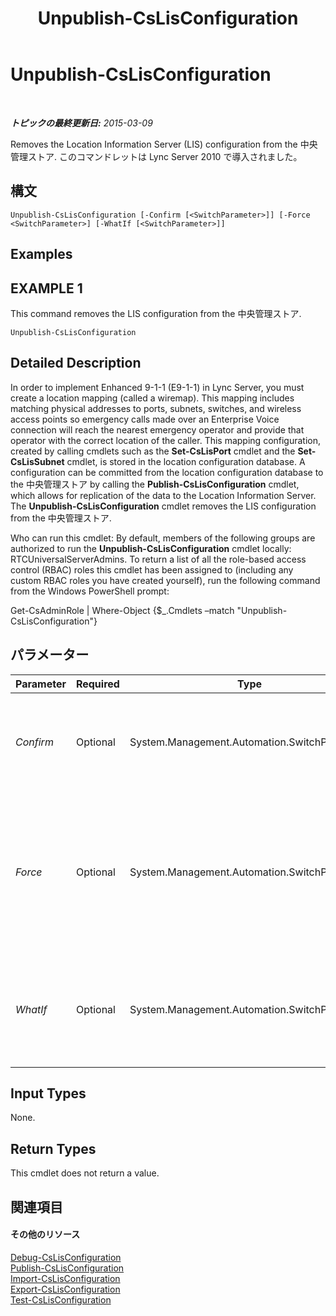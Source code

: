 ﻿---
title: Unpublish-CsLisConfiguration
TOCTitle: Unpublish-CsLisConfiguration
ms:assetid: 7fcba482-e1cc-46fa-8b39-fba549eb0fec
ms:mtpsurl: https://technet.microsoft.com/ja-jp/library/Gg398639(v=OCS.15)
ms:contentKeyID: 48272669
ms.date: 05/19/2016
mtps_version: v=OCS.15
ms.translationtype: HT
---

# Unpublish-CsLisConfiguration

 

_**トピックの最終更新日:** 2015-03-09_

Removes the Location Information Server (LIS) configuration from the 中央管理ストア. このコマンドレットは Lync Server 2010 で導入されました。

## 構文

    Unpublish-CsLisConfiguration [-Confirm [<SwitchParameter>]] [-Force <SwitchParameter>] [-WhatIf [<SwitchParameter>]]

## Examples

## EXAMPLE 1

This command removes the LIS configuration from the 中央管理ストア.

    Unpublish-CsLisConfiguration

## Detailed Description

In order to implement Enhanced 9-1-1 (E9-1-1) in Lync Server, you must create a location mapping (called a wiremap). This mapping includes matching physical addresses to ports, subnets, switches, and wireless access points so emergency calls made over an Enterprise Voice connection will reach the nearest emergency operator and provide that operator with the correct location of the caller. This mapping configuration, created by calling cmdlets such as the **Set-CsLisPort** cmdlet and the **Set-CsLisSubnet** cmdlet, is stored in the location configuration database. A configuration can be committed from the location configuration database to the 中央管理ストア by calling the **Publish-CsLisConfiguration** cmdlet, which allows for replication of the data to the Location Information Server. The **Unpublish-CsLisConfiguration** cmdlet removes the LIS configuration from the 中央管理ストア.

Who can run this cmdlet: By default, members of the following groups are authorized to run the **Unpublish-CsLisConfiguration** cmdlet locally: RTCUniversalServerAdmins. To return a list of all the role-based access control (RBAC) roles this cmdlet has been assigned to (including any custom RBAC roles you have created yourself), run the following command from the Windows PowerShell prompt:

Get-CsAdminRole | Where-Object {$\_.Cmdlets –match "Unpublish-CsLisConfiguration"}

## パラメーター


<table>
<colgroup>
<col style="width: 25%" />
<col style="width: 25%" />
<col style="width: 25%" />
<col style="width: 25%" />
</colgroup>
<thead>
<tr class="header">
<th>Parameter</th>
<th>Required</th>
<th>Type</th>
<th>Description</th>
</tr>
</thead>
<tbody>
<tr class="odd">
<td><p><em>Confirm</em></p></td>
<td><p>Optional</p></td>
<td><p>System.Management.Automation.SwitchParameter</p></td>
<td><p>コマンドの実行前に確認メッセージが表示されます。</p></td>
</tr>
<tr class="even">
<td><p><em>Force</em></p></td>
<td><p>Optional</p></td>
<td><p>System.Management.Automation.SwitchParameter</p></td>
<td><p>Suppresses any confirmation prompts that would otherwise be displayed before making changes.</p></td>
</tr>
<tr class="odd">
<td><p><em>WhatIf</em></p></td>
<td><p>Optional</p></td>
<td><p>System.Management.Automation.SwitchParameter</p></td>
<td><p>実際にコマンドを実行しなくてもコマンドの実行結果がわかります。</p></td>
</tr>
</tbody>
</table>


## Input Types

None.

## Return Types

This cmdlet does not return a value.

## 関連項目

#### その他のリソース

[Debug-CsLisConfiguration](debug-cslisconfiguration.md)  
[Publish-CsLisConfiguration](publish-cslisconfiguration.md)  
[Import-CsLisConfiguration](import-cslisconfiguration.md)  
[Export-CsLisConfiguration](export-cslisconfiguration.md)  
[Test-CsLisConfiguration](test-cslisconfiguration.md)

